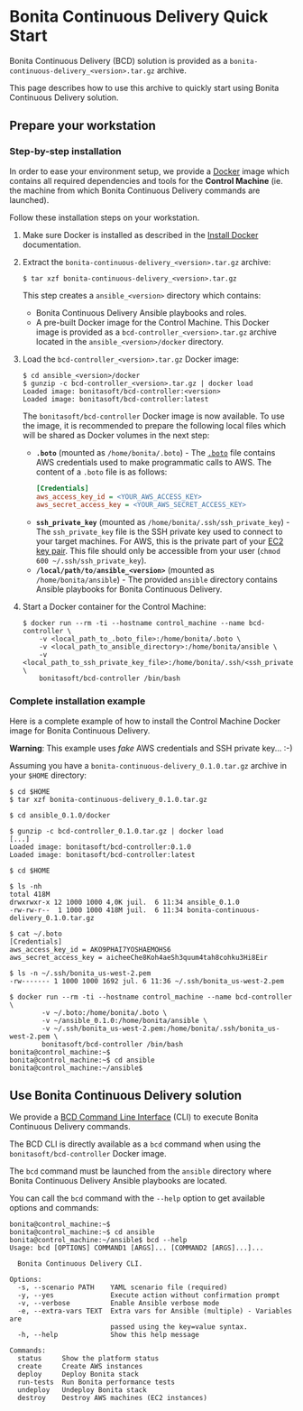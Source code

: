 # Bonita Continuous Delivery Quick Start

Bonita Continuous Delivery (BCD) solution is provided as a `bonita-continuous-delivery_<version>.tar.gz` archive.

This page describes how to use this archive to quickly start using Bonita Continuous Delivery solution.


## Prepare your workstation

### Step-by-step installation

In order to ease your environment setup, we provide a [Docker](https://docs.docker.com/) image which contains all required dependencies and tools for the **Control Machine** (ie. the machine from which Bonita Continuous Delivery commands are launched).

Follow these installation steps on your workstation.

1. Make sure Docker is installed as described in the [Install Docker](https://docs.docker.com/engine/installation/) documentation.

1. Extract the `bonita-continuous-delivery_<version>.tar.gz` archive:
    ```
    $ tar xzf bonita-continuous-delivery_<version>.tar.gz
    ```
    This step creates a `ansible_<version>` directory which contains:
    - Bonita Continuous Delivery Ansible playbooks and roles.
    - A pre-built Docker image for the Control Machine. This Docker image is provided as a `bcd-controller_<version>.tar.gz` archive located in the `ansible_<version>/docker` directory.

1. Load the `bcd-controller_<version>.tar.gz` Docker image:
    ```
    $ cd ansible_<version>/docker
    $ gunzip -c bcd-controller_<version>.tar.gz | docker load
    Loaded image: bonitasoft/bcd-controller:<version>
    Loaded image: bonitasoft/bcd-controller:latest
    ```
    The `bonitasoft/bcd-controller` Docker image is now available. To use the image, it is recommended to prepare the following local files which will be shared as Docker volumes in the next step:
    - **`.boto`** (mounted as `/home/bonita/.boto`) - The [`.boto`](https://boto.readthedocs.io/en/latest/boto_config_tut.html) file contains AWS credentials used to make programmatic calls to AWS. The content of a `.boto` file is as follows:
        ```ini
        [Credentials]
        aws_access_key_id = <YOUR_AWS_ACCESS_KEY>
        aws_secret_access_key = <YOUR_AWS_SECRET_ACCESS_KEY>
        ```
    - **`ssh_private_key`** (mounted as `/home/bonita/.ssh/ssh_private_key`) - The `ssh_private_key` file is the SSH private key used to connect to your target machines. For AWS, this is the private part of your [EC2 key pair](http://docs.aws.amazon.com/AWSEC2/latest/UserGuide/ec2-key-pairs.html). This file should only be accessible from your user (`chmod 600 ~/.ssh/ssh_private_key`).
    - **`/local/path/to/ansible_<version>`** (mounted as `/home/bonita/ansible`) - The provided `ansible` directory contains Ansible playbooks for Bonita Continuous Delivery.

1. Start a Docker container for the Control Machine:
    ```
    $ docker run --rm -ti --hostname control_machine --name bcd-controller \
        -v <local_path_to_.boto_file>:/home/bonita/.boto \
        -v <local_path_to_ansible_directory>:/home/bonita/ansible \
        -v <local_path_to_ssh_private_key_file>:/home/bonita/.ssh/<ssh_private_key> \
        bonitasoft/bcd-controller /bin/bash
    ```

### Complete installation example

Here is a complete example of how to install the Control Machine Docker image for Bonita Continuous Delivery.

**Warning**: This example uses *fake* AWS credentials and SSH private key... :-)

Assuming you have a `bonita-continuous-delivery_0.1.0.tar.gz` archive in your `$HOME` directory:

```
$ cd $HOME
$ tar xzf bonita-continuous-delivery_0.1.0.tar.gz

$ cd ansible_0.1.0/docker

$ gunzip -c bcd-controller_0.1.0.tar.gz | docker load
[...]
Loaded image: bonitasoft/bcd-controller:0.1.0
Loaded image: bonitasoft/bcd-controller:latest

$ cd $HOME

$ ls -nh
total 418M
drwxrwxr-x 12 1000 1000 4,0K juil.  6 11:34 ansible_0.1.0
-rw-rw-r--  1 1000 1000 418M juil.  6 11:34 bonita-continuous-delivery_0.1.0.tar.gz

$ cat ~/.boto
[Credentials]
aws_access_key_id = AKO9PHAI7YOSHAEMOHS6
aws_secret_access_key = aicheeChe8Koh4aeSh3quum4tah8cohku3Hi8Eir

$ ls -n ~/.ssh/bonita_us-west-2.pem
-rw------- 1 1000 1000 1692 jul. 6 11:36 ~/.ssh/bonita_us-west-2.pem

$ docker run --rm -ti --hostname control_machine --name bcd-controller \
        -v ~/.boto:/home/bonita/.boto \
        -v ~/ansible_0.1.0:/home/bonita/ansible \
        -v ~/.ssh/bonita_us-west-2.pem:/home/bonita/.ssh/bonita_us-west-2.pem \
        bonitasoft/bcd-controller /bin/bash
bonita@control_machine:~$
bonita@control_machine:~$ cd ansible
bonita@control_machine:~/ansible$
```


## Use Bonita Continuous Delivery solution

We provide a [BCD Command Line Interface](cli.md) (CLI) to execute Bonita Continuous Delivery commands.

The BCD CLI is directly available as a `bcd` command when using the `bonitasoft/bcd-controller` Docker image.

The `bcd` command must be launched from the `ansible` directory where Bonita Continuous Delivery Ansible playbooks are located.

You can call the `bcd` command with the `--help` option to get available options and commands:
```
bonita@control_machine:~$
bonita@control_machine:~$ cd ansible
bonita@control_machine:~/ansible$ bcd --help
Usage: bcd [OPTIONS] COMMAND1 [ARGS]... [COMMAND2 [ARGS]...]...

  Bonita Continuous Delivery CLI.

Options:
  -s, --scenario PATH    YAML scenario file (required)
  -y, --yes              Execute action without confirmation prompt
  -v, --verbose          Enable Ansible verbose mode
  -e, --extra-vars TEXT  Extra vars for Ansible (multiple) - Variables are
                         passed using the key=value syntax.
  -h, --help             Show this help message

Commands:
  status     Show the platform status
  create     Create AWS instances
  deploy     Deploy Bonita stack
  run-tests  Run Bonita performance tests
  undeploy   Undeploy Bonita stack
  destroy    Destroy AWS machines (EC2 instances)
```
